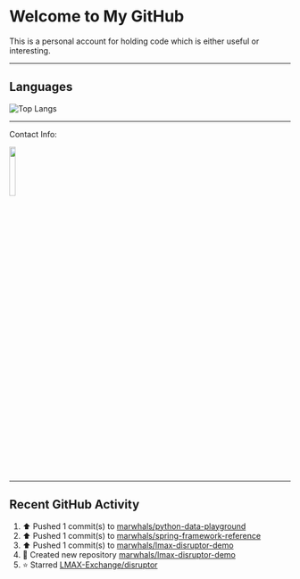 # Welcome to My GitHub

This is a personal account for holding code which is either useful or interesting.

---
## Languages

![Top Langs](https://github-readme-stats.vercel.app/api/top-langs/?username=marwhals&layout=compact&bg_color=282c34&text_color=ffffff&title_color=ff5733)

---
Contact Info:

<a href="https://www.linkedin.com/in/marjanmubarok/">
  <img src="https://upload.wikimedia.org/wikipedia/commons/0/01/LinkedIn_Logo.svg" width="15%">
</a>

---

## Recent GitHub Activity

<!--RECENT_ACTIVITY:start-->
1. ⬆️ Pushed 1 commit(s) to [marwhals/python-data-playground](https://github.com/marwhals/python-data-playground)<br>
2. ⬆️ Pushed 1 commit(s) to [marwhals/spring-framework-reference](https://github.com/marwhals/spring-framework-reference)<br>
3. ⬆️ Pushed 1 commit(s) to [marwhals/lmax-disruptor-demo](https://github.com/marwhals/lmax-disruptor-demo)<br>
4. 📔 Created new repository [marwhals/lmax-disruptor-demo](https://github.com/marwhals/lmax-disruptor-demo)<br>
5. ⭐ Starred [LMAX-Exchange/disruptor](https://github.com/LMAX-Exchange/disruptor)<br>
<!--RECENT_ACTIVITY:end-->
